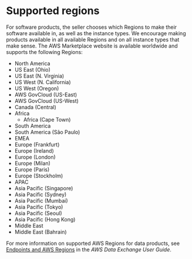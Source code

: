 # Supported regions<a name="supported-regions"></a>

For software products, the seller chooses which Regions to make their software available in, as well as the instance types\. We encourage making products available in all available Regions and on all instance types that make sense\. The AWS Marketplace website is available worldwide and supports the following Regions:
+  North America 
  +  US East \(Ohio\) 
  +  US East \(N\. Virginia\) 
  +  US West \(N\. California\) 
  +  US West \(Oregon\) 
  +  AWS GovCloud \(US\-East\) 
  +  AWS GovCloud \(US\-West\) 
  +  Canada \(Central\) 
+ Africa
  + Africa \(Cape Town\)
+  South America 
  +  South America \(São Paulo\) 
+  EMEA 
  +  Europe \(Frankfurt\) 
  +  Europe \(Ireland\) 
  +  Europe \(London\) 
  + Europe \(Milan\)
  +  Europe \(Paris\) 
  +  Europe \(Stockholm\) 
+  APAC 
  +  Asia Pacific \(Singapore\) 
  +  Asia Pacific \(Sydney\) 
  +  Asia Pacific \(Mumbai\) 
  +  Asia Pacific \(Tokyo\) 
  +  Asia Pacific \(Seoul\) 
  +  Asia Pacific \(Hong Kong\) 
+  Middle East 
  +  Middle East \(Bahrain\) 

 For more information on supported AWS Regions for data products, see [Endpoints and AWS Regions](https://docs.aws.amazon.com/data-exchange/latest/userguide/limits.html#api-endpoints) in the *AWS Data Exchange User Guide*\.